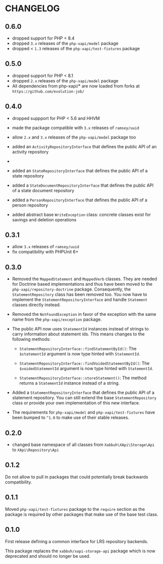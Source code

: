 CHANGELOG
=========

0.6.0
-----

* dropped support for PHP < 8.4
* dropped `3.x` releases of the `php-xapi/model` package
* dropped < `1.3` releases of the `php-xapi/test-fixtures` package

0.5.0
-----

* dropped support for PHP < 8.1
* dropped `2.x` releases of the `php-xapi/model` package
* All dependencies from php-xapi/* are now loaded from forks at `https://github.com/evolution-job/`

0.4.0
-----

* dropped suppport for PHP < 5.6 and HHVM

* made the package compatible with `3.x` releases of `ramsey/uuid`

* allow `2.x` and `3.x` releases of the `php-xapi/model` package too

* added an `ActivityRepositoryInterface` that defines the public API of
  an activity repository
* 
* added an `StateRepositoryInterface` that defines the public API of
  a state repository

* added a `StateDocumentRepositoryInterface` that defines the public API of
  a state document repository

* added a `PersonRepositoryInterface` that defines the public API of
  a person repository

* added abstract base `WriteException` class: concrete classes exist for savings and
  deletion operations

0.3.1
-----

* allow `3.x` releases of `ramsey/uuid`
* fix compatibility with PHPUnit 6+

0.3.0
-----

* Removed the `MappedStatement` and `MappedVerb` classes. They are needed
  for Doctrine based implementations and thus have been moved to the
  `php-xapi/repository-doctrine` package. Consequently, the `StatementRepository`
  class has been removed too. You now have to implement the `StatementRepositoryInterface`
  and handle `Statement` classes directly instead.

* Removed the `NotFoundException` in favor of the exception with the same
  name from the `php-xapi/exception` package.

* The public API now uses `StatementId` instances instead of strings to carry
  information about statement ids. This means changes to the following methods:

  * `StatementRepositoryInterface::findStatementById()`: The `$statementId`
    argument is now type hinted with `StatementId`.

  * `StatementRepositoryInterface::findVoidedStatementById()`: The `$voidedStatementId`
    argument is now type hinted with `StatementId`.

  * `StatementRepositoryInterface::storeStatement()`: The method returns a
    `StatementId` instance instead of a string.

* Added a `StatementRepositoryInterface` that defines the public API of a
  statement repository. You can still extend the base `StatementRepository`
  class or provide your own implementation of this new interface.

* The requirements for `php-xapi/model` and `php-xapi/test-fixtures` have
  been bumped to `^1.0` to make use of their stable releases.

0.2.0
-----

* changed base namespace of all classes from `Xabbuh\XApi\Storage\Api` to
  `XApi\Repository\Api`

0.1.2
-----

Do not allow to pull in packages that could potentially break backwards
compatibility.

0.1.1
-----

Moved `php-xapi/test-fixtures` package to the `require` section as the package
is required by other packages that make use of the base test class.

0.1.0
-----

First release defining a common interface for LRS repository backends.

This package replaces the `xabbuh/xapi-storage-api` package which is now
deprecated and should no longer be used.
